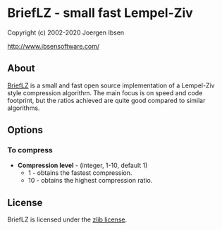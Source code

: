 # BriefLZ - small fast Lempel-Ziv

Copyright (c) 2002-2020 Joergen Ibsen

http://www.ibsensoftware.com/

## About
[BriefLZ](https://github.com/jibsen/brieflz) is a small and fast open source implementation of a Lempel-Ziv style compression algorithm. The main focus is on speed and code footprint, but the ratios achieved are quite good compared to similar algorithms.

## Options

### To compress

* **Compression level** - (integer, 1-10, default 1)
  * 1 - obtains the fastest compression.
  * 10 - obtains the highest compression ratio.

## License
BriefLZ is licensed under the [zlib license](https://github.com/jibsen/brieflz/blob/master/LICENSE).

